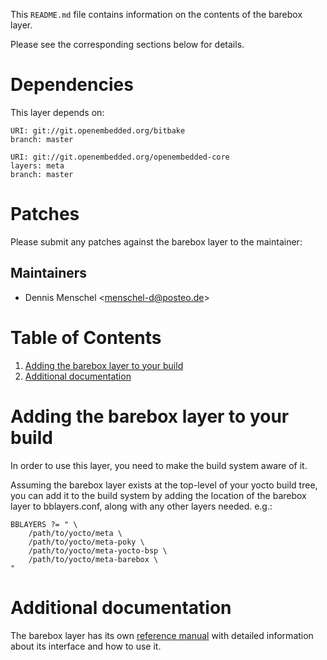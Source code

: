 This `README.md` file contains information on the contents of the
barebox layer.

Please see the corresponding sections below for details.


# Dependencies

This layer depends on:

```
URI: git://git.openembedded.org/bitbake
branch: master

URI: git://git.openembedded.org/openembedded-core
layers: meta
branch: master
```


# Patches

Please submit any patches against the barebox layer to the
maintainer:


## Maintainers

- Dennis Menschel <<menschel-d@posteo.de>>


# Table of Contents

 1. [Adding the barebox layer to your build](#adding-the-barebox-layer-to-your-build)
 2. [Additional documentation](#additional-documentation)


# Adding the barebox layer to your build

In order to use this layer, you need to make the build system aware of
it.

Assuming the barebox layer exists at the top-level of your
yocto build tree, you can add it to the build system by adding the
location of the barebox layer to bblayers.conf, along with any
other layers needed. e.g.:

```BitBake
BBLAYERS ?= " \
    /path/to/yocto/meta \
    /path/to/yocto/meta-poky \
    /path/to/yocto/meta-yocto-bsp \
    /path/to/yocto/meta-barebox \
"
```


# Additional documentation

The barebox layer has its own [reference manual](doc/ref-manual.md) with
detailed information about its interface and how to use it.
